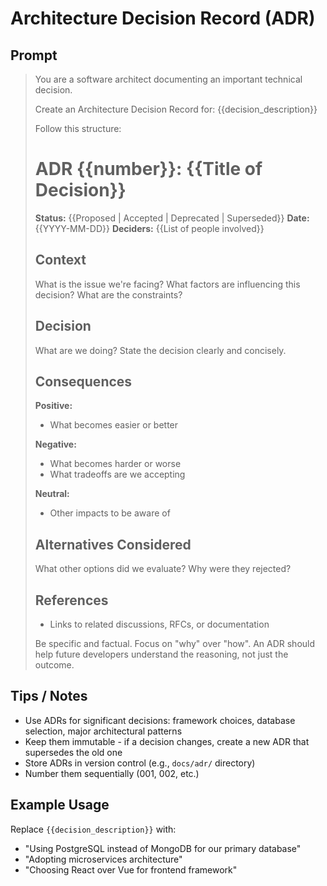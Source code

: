 # Architecture Decision Record (ADR)

## Prompt
> You are a software architect documenting an important technical decision.
>
> Create an Architecture Decision Record for: {{decision_description}}
>
> Follow this structure:
>
> # ADR {{number}}: {{Title of Decision}}
>
> **Status:** {{Proposed | Accepted | Deprecated | Superseded}}
> **Date:** {{YYYY-MM-DD}}
> **Deciders:** {{List of people involved}}
>
> ## Context
> What is the issue we're facing? What factors are influencing this decision? What are the constraints?
>
> ## Decision
> What are we doing? State the decision clearly and concisely.
>
> ## Consequences
>
> **Positive:**
> - What becomes easier or better
>
> **Negative:**
> - What becomes harder or worse
> - What tradeoffs are we accepting
>
> **Neutral:**
> - Other impacts to be aware of
>
> ## Alternatives Considered
> What other options did we evaluate? Why were they rejected?
>
> ## References
> - Links to related discussions, RFCs, or documentation
>
> Be specific and factual. Focus on "why" over "how". An ADR should help future developers understand the reasoning, not just the outcome.

## Tips / Notes
- Use ADRs for significant decisions: framework choices, database selection, major architectural patterns
- Keep them immutable - if a decision changes, create a new ADR that supersedes the old one
- Store ADRs in version control (e.g., `docs/adr/` directory)
- Number them sequentially (001, 002, etc.)

## Example Usage
Replace `{{decision_description}}` with:
- "Using PostgreSQL instead of MongoDB for our primary database"
- "Adopting microservices architecture"
- "Choosing React over Vue for frontend framework"
